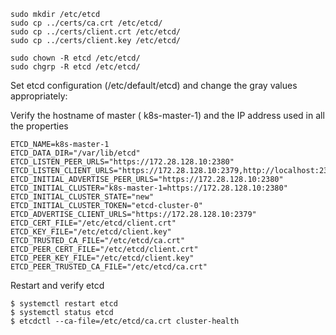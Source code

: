 ```
sudo mkdir /etc/etcd
sudo cp ../certs/ca.crt /etc/etcd/
sudo cp ../certs/client.crt /etc/etcd/
sudo cp ../certs/client.key /etc/etcd/

sudo chown -R etcd /etc/etcd/
sudo chgrp -R etcd /etc/etcd/
```

Set etcd configuration (/etc/default/etcd) and change the gray values appropriately:

Verify the hostname of master ( k8s-master-1) and the IP address used in all the properties

```
ETCD_NAME=k8s-master-1
ETCD_DATA_DIR="/var/lib/etcd"
ETCD_LISTEN_PEER_URLS="https://172.28.128.10:2380"
ETCD_LISTEN_CLIENT_URLS="https://172.28.128.10:2379,http://localhost:2379"
ETCD_INITIAL_ADVERTISE_PEER_URLS="https://172.28.128.10:2380"
ETCD_INITIAL_CLUSTER="k8s-master-1=https://172.28.128.10:2380"
ETCD_INITIAL_CLUSTER_STATE="new"
ETCD_INITIAL_CLUSTER_TOKEN="etcd-cluster-0"
ETCD_ADVERTISE_CLIENT_URLS="https://172.28.128.10:2379"
ETCD_CERT_FILE="/etc/etcd/client.crt"
ETCD_KEY_FILE="/etc/etcd/client.key"
ETCD_TRUSTED_CA_FILE="/etc/etcd/ca.crt"
ETCD_PEER_CERT_FILE="/etc/etcd/client.crt"
ETCD_PEER_KEY_FILE="/etc/etcd/client.key"
ETCD_PEER_TRUSTED_CA_FILE="/etc/etcd/ca.crt"
```

Restart and verify etcd
```
$ systemctl restart etcd
$ systemctl status etcd
$ etcdctl --ca-file=/etc/etcd/ca.crt cluster-health
```
